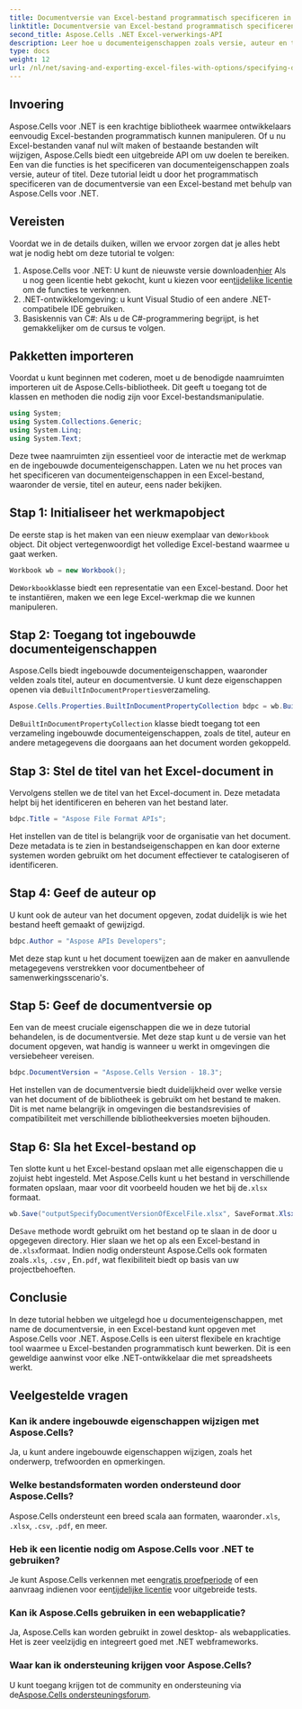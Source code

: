 ```yaml
---
title: Documentversie van Excel-bestand programmatisch specificeren in .NET
linktitle: Documentversie van Excel-bestand programmatisch specificeren in .NET
second_title: Aspose.Cells .NET Excel-verwerkings-API
description: Leer hoe u documenteigenschappen zoals versie, auteur en titel programmatisch kunt opgeven in een Excel-bestand met behulp van Aspose.Cells voor .NET, met stapsgewijze instructies.
type: docs
weight: 12
url: /nl/net/saving-and-exporting-excel-files-with-options/specifying-document-version-of-excel-file/
---
```

## Invoering
Aspose.Cells voor .NET is een krachtige bibliotheek waarmee ontwikkelaars eenvoudig Excel-bestanden programmatisch kunnen manipuleren. Of u nu Excel-bestanden vanaf nul wilt maken of bestaande bestanden wilt wijzigen, Aspose.Cells biedt een uitgebreide API om uw doelen te bereiken. Een van die functies is het specificeren van documenteigenschappen zoals versie, auteur of titel. Deze tutorial leidt u door het programmatisch specificeren van de documentversie van een Excel-bestand met behulp van Aspose.Cells voor .NET.
## Vereisten
Voordat we in de details duiken, willen we ervoor zorgen dat je alles hebt wat je nodig hebt om deze tutorial te volgen:
1. Aspose.Cells voor .NET: U kunt de nieuwste versie downloaden[hier](https://releases.aspose.com/cells/net/) Als u nog geen licentie hebt gekocht, kunt u kiezen voor een[tijdelijke licentie](https://purchase.aspose.com/temporary-license/) om de functies te verkennen.
2. .NET-ontwikkelomgeving: u kunt Visual Studio of een andere .NET-compatibele IDE gebruiken.
3. Basiskennis van C#: Als u de C#-programmering begrijpt, is het gemakkelijker om de cursus te volgen.
## Pakketten importeren
Voordat u kunt beginnen met coderen, moet u de benodigde naamruimten importeren uit de Aspose.Cells-bibliotheek. Dit geeft u toegang tot de klassen en methoden die nodig zijn voor Excel-bestandsmanipulatie.
```csharp
using System;
using System.Collections.Generic;
using System.Linq;
using System.Text;
```
Deze twee naamruimten zijn essentieel voor de interactie met de werkmap en de ingebouwde documenteigenschappen.
Laten we nu het proces van het specificeren van documenteigenschappen in een Excel-bestand, waaronder de versie, titel en auteur, eens nader bekijken.
## Stap 1: Initialiseer het werkmapobject
 De eerste stap is het maken van een nieuw exemplaar van de`Workbook` object. Dit object vertegenwoordigt het volledige Excel-bestand waarmee u gaat werken.
```csharp
Workbook wb = new Workbook();
```
 De`Workbook`klasse biedt een representatie van een Excel-bestand. Door het te instantiëren, maken we een lege Excel-werkmap die we kunnen manipuleren.
## Stap 2: Toegang tot ingebouwde documenteigenschappen
 Aspose.Cells biedt ingebouwde documenteigenschappen, waaronder velden zoals titel, auteur en documentversie. U kunt deze eigenschappen openen via de`BuiltInDocumentProperties`verzameling.
```csharp
Aspose.Cells.Properties.BuiltInDocumentPropertyCollection bdpc = wb.BuiltInDocumentProperties;
```
 De`BuiltInDocumentPropertyCollection` klasse biedt toegang tot een verzameling ingebouwde documenteigenschappen, zoals de titel, auteur en andere metagegevens die doorgaans aan het document worden gekoppeld.
## Stap 3: Stel de titel van het Excel-document in
Vervolgens stellen we de titel van het Excel-document in. Deze metadata helpt bij het identificeren en beheren van het bestand later.
```csharp
bdpc.Title = "Aspose File Format APIs";
```
Het instellen van de titel is belangrijk voor de organisatie van het document. Deze metadata is te zien in bestandseigenschappen en kan door externe systemen worden gebruikt om het document effectiever te catalogiseren of identificeren.
## Stap 4: Geef de auteur op
U kunt ook de auteur van het document opgeven, zodat duidelijk is wie het bestand heeft gemaakt of gewijzigd.
```csharp
bdpc.Author = "Aspose APIs Developers";
```
Met deze stap kunt u het document toewijzen aan de maker en aanvullende metagegevens verstrekken voor documentbeheer of samenwerkingsscenario's.
## Stap 5: Geef de documentversie op
Een van de meest cruciale eigenschappen die we in deze tutorial behandelen, is de documentversie. Met deze stap kunt u de versie van het document opgeven, wat handig is wanneer u werkt in omgevingen die versiebeheer vereisen.
```csharp
bdpc.DocumentVersion = "Aspose.Cells Version - 18.3";
```
Het instellen van de documentversie biedt duidelijkheid over welke versie van het document of de bibliotheek is gebruikt om het bestand te maken. Dit is met name belangrijk in omgevingen die bestandsrevisies of compatibiliteit met verschillende bibliotheekversies moeten bijhouden.
## Stap 6: Sla het Excel-bestand op
 Ten slotte kunt u het Excel-bestand opslaan met alle eigenschappen die u zojuist hebt ingesteld. Met Aspose.Cells kunt u het bestand in verschillende formaten opslaan, maar voor dit voorbeeld houden we het bij de`.xlsx` formaat.
```csharp
wb.Save("outputSpecifyDocumentVersionOfExcelFile.xlsx", SaveFormat.Xlsx);
```
 De`Save` methode wordt gebruikt om het bestand op te slaan in de door u opgegeven directory. Hier slaan we het op als een Excel-bestand in de`.xlsx`formaat. Indien nodig ondersteunt Aspose.Cells ook formaten zoals`.xls`, `.csv` , En`.pdf`, wat flexibiliteit biedt op basis van uw projectbehoeften.
## Conclusie
In deze tutorial hebben we uitgelegd hoe u documenteigenschappen, met name de documentversie, in een Excel-bestand kunt opgeven met Aspose.Cells voor .NET. Aspose.Cells is een uiterst flexibele en krachtige tool waarmee u Excel-bestanden programmatisch kunt bewerken. Dit is een geweldige aanwinst voor elke .NET-ontwikkelaar die met spreadsheets werkt.
## Veelgestelde vragen
### Kan ik andere ingebouwde eigenschappen wijzigen met Aspose.Cells?  
Ja, u kunt andere ingebouwde eigenschappen wijzigen, zoals het onderwerp, trefwoorden en opmerkingen.
### Welke bestandsformaten worden ondersteund door Aspose.Cells?  
 Aspose.Cells ondersteunt een breed scala aan formaten, waaronder`.xls`, `.xlsx`, `.csv`, `.pdf`, en meer.
### Heb ik een licentie nodig om Aspose.Cells voor .NET te gebruiken?  
 Je kunt Aspose.Cells verkennen met een[gratis proefperiode](https://releases.aspose.com/) of een aanvraag indienen voor een[tijdelijke licentie](https://purchase.aspose.com/temporary-license/) voor uitgebreide tests.
### Kan ik Aspose.Cells gebruiken in een webapplicatie?  
Ja, Aspose.Cells kan worden gebruikt in zowel desktop- als webapplicaties. Het is zeer veelzijdig en integreert goed met .NET webframeworks.
### Waar kan ik ondersteuning krijgen voor Aspose.Cells?  
 U kunt toegang krijgen tot de community en ondersteuning via de[Aspose.Cells ondersteuningsforum](https://forum.aspose.com/c/cells/9).